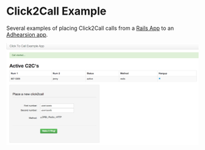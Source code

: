 # Click2Call Example

Several examples of placing Click2Call calls from a [Rails App](rails_app/) to an [Adhearsion app](ahn_app/).

![Screenshot](screenshot.png)
